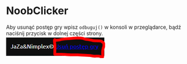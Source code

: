 # NoobClicker
Aby usunąć postęp gry wpisz `odbuguj()` w konsoli w przeglądarce, bądź naciśnij przycisk w dolnej części strony.![Image](https://raw.githubusercontent.com/Nimplex/NoobClicker/master/image.png?token=AJQ47MSID3O4SIGR6W7C3PC5COLEC)
